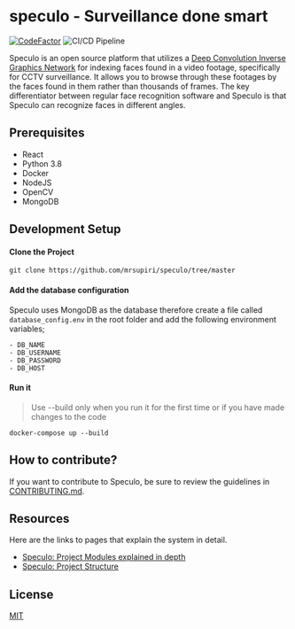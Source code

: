 # speculo - Surveillance done smart

[![CodeFactor](https://www.codefactor.io/repository/github/mrsupiri/speculo/badge?s=a75918dd8d73cd4933b6858e455efad553dcd7c9)](https://www.codefactor.io/repository/github/mrsupiri/speculo) ![CI/CD Pipeline](https://github.com/mrsupiri/speculo/workflows/CI/CD%20Pipeline/badge.svg)

Speculo is an open source platform that utilizes a [Deep Convolution Inverse Graphics Network](https://www.microsoft.com/en-us/research/publication/deep-convolutional-inverse-graphics-network/) for indexing faces found in a video footage, specifically for CCTV surveillance. It allows you to browse through these footages by the faces found in them rather than thousands of frames. The key differentiator between regular face recognition software and Speculo is that Speculo can recognize faces in different angles.
 
## Prerequisites

- React
- Python 3.8
- Docker
- NodeJS
- OpenCV
- MongoDB

## Development Setup

#### Clone the Project

```git clone https://github.com/mrsupiri/speculo/tree/master```

#### Add the database configuration

Speculo uses MongoDB as the database therefore create a file called `database_config.env` in the root folder and add the following environment variables;
```
- DB_NAME
- DB_USERNAME
- DB_PASSWORD
- DB_HOST
```
#### Run it

> Use --build only when you run it for the first time or if you have made changes to the code

```docker-compose up --build```

## How to contribute?

If you want to contribute to Speculo, be sure to review the guidelines in [CONTRIBUTING.md](https://github.com/mrsupiri/speculo/blob/documentation/readme-rewrite/CONTRIBUTING.md).

## Resources

Here are the links to pages that explain the system in detail.

- [Speculo: Project Modules explained in depth](https://github.com/mrsupiri/speculo/wiki/Project-Components)
- [Speculo: Project Structure](https://github.com/mrsupiri/speculo/wiki/Project-Structure)

## License
[MIT](https://github.com/mrsupiri/speculo/blob/documentation/readme-rewrite/LICENSE.md)

